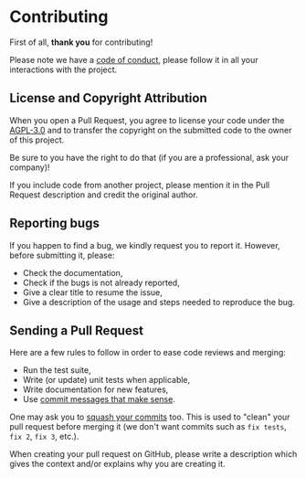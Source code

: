 # Contributing

First of all, **thank you** for contributing!

Please note we have a [code of conduct](CODE_OF_CONDUCT.md), please follow it in all your interactions with the project.

## License and Copyright Attribution

When you open a Pull Request, you agree to license your code under the [AGPL-3.0](LICENSE) and to transfer the copyright on the submitted code to the owner of this project.

Be sure to you have the right to do that (if you are a professional, ask your company)!

If you include code from another project, please mention it in the Pull Request description and credit the original author.

## Reporting bugs

If you happen to find a bug, we kindly request you to report it. However, before submitting it, please:

- Check the documentation,
- Check if the bugs is not already reported,
- Give a clear title to resume the issue,
- Give a description of the usage and steps needed to reproduce the bug.

## Sending a Pull Request

Here are a few rules to follow in order to ease code reviews and merging:

- Run the test suite,
- Write (or update) unit tests when applicable,
- Write documentation for new features,
- Use [commit messages that make sense](http://tbaggery.com/2008/04/19/a-note-about-git-commit-messages.html).

One may ask you to [squash your commits](http://gitready.com/advanced/2009/02/10/squashing-commits-with-rebase.html) too. This is used to "clean" your pull request before merging it (we don't want commits such as `fix tests`, `fix 2`, `fix 3`, etc.).

When creating your pull request on GitHub, please write a description which gives the context and/or explains why you are creating it.
